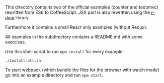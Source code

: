 This directory contains two of the official examples (counter and todomvc)
rewritten from ES6 to CoffeeScript. JSX part is also rewritten
using the [r-dom](https://github.com/uber/r-dom) library.

Furthermore it contains a small React only examples (without Redux).

All examples in the subdirectory contains a README.md with some exercises.

Use this shell script to run `npm install` for every example:

```
./install-all.sh
```

To start webpack (which bundle the files for the browser with watch mode) go
into an example directory and run `npm start`.
